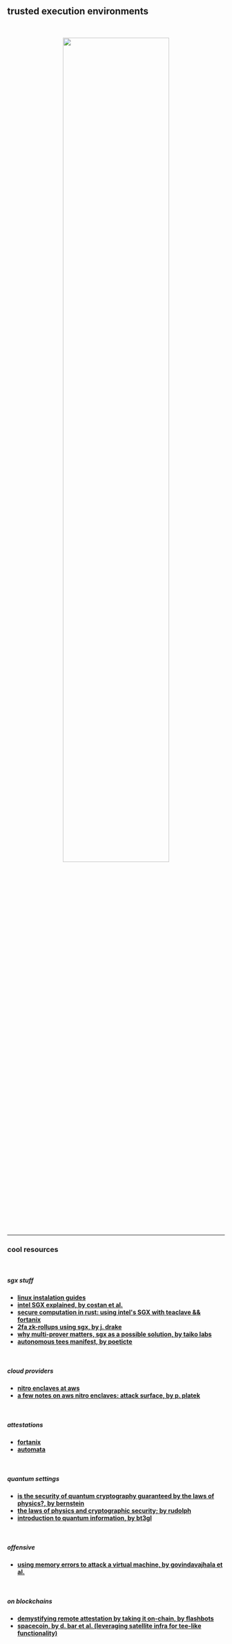 ## trusted execution environments

<br>

<p align="center">
<img src="https://github.com/user-attachments/assets/9e72ad3d-2e3c-458b-aa2f-756dc59d3ab2" width="70%" align="center"/>
</p>

<br>

----

### cool resources

<br>

##### sgx stuff

* **[linux instalation guides](https://download.01.org/intel-sgx/latest/linux-latest/docs)**
* **[intel SGX explained, by costan et al.](https://eprint.iacr.org/2016/086.pdf)**
* **[secure computation in rust: using intel's SGX  with teaclave && fortanix](https://blog.lambdaclass.com/secure-computation-in-rust-using-intels-sgx-instructions-with-teaclave-and-fortanix/)**
* **[2fa zk-rollups using sgx, by j. drake](https://ethresear.ch/t/2fa-zk-rollups-using-sgx/14462)**
* **[why multi-prover matters, sgx as a possible solution, by taiko labs](https://taiko.mirror.xyz/Kx1Mp4WJjd83K1KDEwp1pM7xi9QmpSahxJg3S_N7NE4)**
* **[autonomous tees manifest, by poeticte](https://poeticte.ch/posts/autonomous-TEEs-manifesto.html)**

<br>

##### cloud providers

* **[nitro enclaves at aws](https://aws.amazon.com/ec2/nitro/nitro-enclaves/)**
* **[a few notes on aws nitro enclaves: attack surface, by p. platek](https://blog.trailofbits.com/2024/09/24/notes-on-aws-nitro-enclaves-attack-surface/)**

<br>

##### attestations

* **[fortanix](https://edp.fortanix.com/docs/examples/attestation/)**
* **[automata](https://www.ata.network/)**

<br>

##### quantum settings

* **[is the security of quantum cryptography guaranteed by the laws of physics?, by bernstein](https://arxiv.org/pdf/1803.04520)**
* **[the laws of physics and cryptographic security; by rudolph](https://arxiv.org/pdf/quant-ph/0202143)**
* **[introduction to quantum information, by bt3gl](https://www.astro.sunysb.edu/steinkirch/books/qi.pdf)**

<br>

##### offensive

* **[using memory errors to attack a virtual machine, by govindavajhala et al.](https://www.cs.princeton.edu/~appel/papers/memerr.pdf)**

<br>

##### on blockchains

* **[demystifying remote attestation by taking it on-chain, by flashbots](https://collective.flashbots.net/t/demystifying-remote-attestation-by-taking-it-on-chain/2629)**
* **[spacecoin, by d. bar et al. (leveraging satellite infra for tee-like functionality)](https://github.com/spacecoinxyz/research/blob/main/publications/Blue-Paper-Spacecoinxyz.pdf)**
